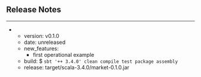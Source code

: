 ## Release Notes
---
- - version: v0.1.0
  - date: unreleased
  - new_features:
    - first operational example
  - build: $ `sbt '++ 3.4.0' clean compile test package assembly`
  - release: target/scala-3.4.0/market-0.1.0.jar


